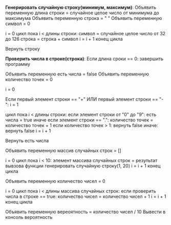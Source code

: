 **Генерировать случайную строку(минимум, максимум)**:
Объявить переменную длина строки = случайное целое число от минимума до максимума
Объявить переменную строка = " "
Объявить переменную символ = 0

i = 0
цикл пока i < длины строки:
 символ = случайное целое число от 32 до 126
 строка = строка + символ
 i = i + 1
конец цикла

Вернуть строку

**Проверить числа в строке(строка)**:
Если длина сроки == 0:
 завершить программу

Объявить переменную есть числа = false
Объявить переменную количество точек = 0

i = 0

Если первый элемент строки == "+" ИЛИ первый элемент строки == "-":
 i = 1

цикл пока i < длины строки:
 если элемент строки от "0" до "9":
  есть числа = true
 иначе если элемент строки == ".":
   количество точек = количество точек + 1
    если количество точек > 1:
     вернуть false
 иначе:
  вернуть false
 i = i + 1

Вернуть есть числа

Объявить переменную массив случайных строк = []

i = 0
цикл пока i < 10:
 элемент массива случайных строк = результат вывзова функции генерировать случайную строку(1, 20)
 i = i + 1
конец цикла

Объявить переменную количество чисел = 0

i = 0
цикл пока i < длины массива случайных строк:
 если проверить числа в строке == true:
  количество чисел = количество чисел + 1
 i = i + 1
конец цикла

Объявить переменную вереоятность = количество чисел / 10
Вывести в консоль вероятность

   